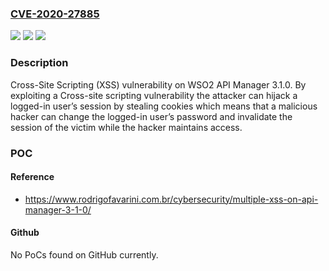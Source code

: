 ### [CVE-2020-27885](https://cve.mitre.org/cgi-bin/cvename.cgi?name=CVE-2020-27885)
![](https://img.shields.io/static/v1?label=Product&message=n%2Fa&color=blue)
![](https://img.shields.io/static/v1?label=Version&message=n%2Fa&color=blue)
![](https://img.shields.io/static/v1?label=Vulnerability&message=n%2Fa&color=brighgreen)

### Description

Cross-Site Scripting (XSS) vulnerability on WSO2 API Manager 3.1.0. By exploiting a Cross-site scripting vulnerability the attacker can hijack a logged-in user’s session by stealing cookies which means that a malicious hacker can change the logged-in user’s password and invalidate the session of the victim while the hacker maintains access.

### POC

#### Reference
- https://www.rodrigofavarini.com.br/cybersecurity/multiple-xss-on-api-manager-3-1-0/

#### Github
No PoCs found on GitHub currently.

